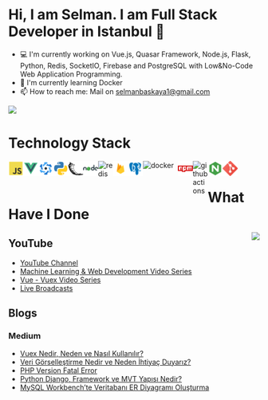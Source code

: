 # Hi, I am Selman. I am Full Stack Developer in Istanbul 👋

- 💻  I'm currently working on Vue.js, Quasar Framework, Node.js, Flask, Python, Redis, SocketIO, Firebase and PostgreSQL with Low&No-Code Web Application Programming.
- 🔭  I'm currently learning Docker
- 📫  How to reach me: Mail on selmanbaskaya1@gmail.com

[![](https://img.shields.io/twitter/follow/selmanbaskaya?style=social)](https://www.twitter.com/selmanbaskaya)

# Technology Stack

<img align="left" alt="js" width="30px" src="icons/js.png" />
<img align="left" alt="vue" width="30px" src="icons/vue.png" />
<img align="left" alt="quasar" width="30px" src="icons/quasar.png" />
<img align="left" alt="python" width="30px" src="icons/python.png" />
<img align="left" alt="flask" width="30px" src="icons/flask.png" />
<img align="left" alt="nodejs" width="30px" src="icons/nodejs.png" />
<img align="left" alt="redis" width="30px" src="https://cdn.svgporn.com/logos/redis.svg" />
<img align="left" alt="firebase" width="30px" src="icons/firebase.png" />
<img align="left" alt="psql" width="30px" src="icons/psql.png" />
<img align="left" alt="docker" width="70px" src="https://cdn.svgporn.com/logos/docker.svg" />
<img align="left" alt="npm" width="30px" src="icons/npm.png" />
<img align="left" alt="githubactions" width="30px" src="https://cdn.svgporn.com/logos/github-actions.svg" />
<img align="left" alt="nginx" width="30px" src="icons/nginx.png" />
<img align="left" alt="git" width="30px" src="icons/git.png" />
<br />

# What Have I Done
<img align='right' src="https://github-readme-stats.vercel.app/api?username=selmanbaskaya&count_private=true&show_icons=true&theme=cobalt">

## YouTube

- [YouTube Channel](https://www.youtube.com/SelmanBaskaya)
- [Machine Learning & Web Development Video Series](https://www.youtube.com/watch?v=BkprXbS6tA4)
- [Vue - Vuex Video Series](https://www.youtube.com/watch?v=OD9jFkHaHkA)
- [Live Broadcasts](https://www.youtube.com/watch?v=Sp81Eul-Jlo&list=PL0-amVGhM48fv1cOjo7BHPaQjcWGuzZVD&index=2)

## Blogs

### Medium

* [Vuex Nedir, Neden ve Nasıl Kullanılır?](https://medium.com/@selmanbaskaya/vuex-nedir-neden-ve-nas%C4%B1l-kullan%C4%B1l%C4%B1r-9f9f22f22c83)
* [Veri Görselleştirme Nedir ve Neden İhtiyaç Duyarız?](https://medium.com/i̇yi-programlama/veri-görselleştirme-nedir-ve-neden-i̇htiyaç-duyarız-97825c35b9a6)
* [PHP Version Fatal Error](https://medium.com/i̇yi-programlama/php-versiyonu-ölümcül-hatasından-kurtulmak-php-version-fatal-error-2d121e106ed3)
* [Python Django, Framework ve MVT Yapısı Nedir?](https://medium.com/i̇yi-programlama/python-django-framework-ve-mvt-yapısı-nedir-4ea44e9e1186)
* [MySQL Workbench’te Veritabanı ER Diyagramı Oluşturma](https://medium.com/i̇yi-programlama/mysql-workbenchte-veritabanı-er-diyagramı-oluşturma-97b98e18eb7c)
